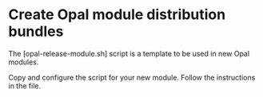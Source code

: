<!--
SPDX-FileCopyrightText: 2021 Mirian Margiani
SPDX-License-Identifier: GFDL-1.3-or-later
-->

# Create Opal module distribution bundles

The [opal-release-module.sh] script is a template to be used in new Opal modules.

Copy and configure the script for your new module. Follow the instructions in the file.
